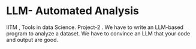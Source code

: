 # LLM- Automated Analysis
IITM , Tools in data Science. Project-2 . We have to write an LLM-based program to analyze a dataset. We have to convince an LLM that your code and output are good.
